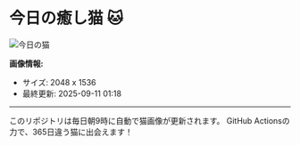 # 今日の癒し猫 🐱

![今日の猫](https://cdn2.thecatapi.com/images/q2.jpg)

**画像情報:**
- サイズ: 2048 x 1536
- 最終更新: 2025-09-11 01:18

---

このリポジトリは毎日朝9時に自動で猫画像が更新されます。
GitHub Actionsの力で、365日違う猫に出会えます！
